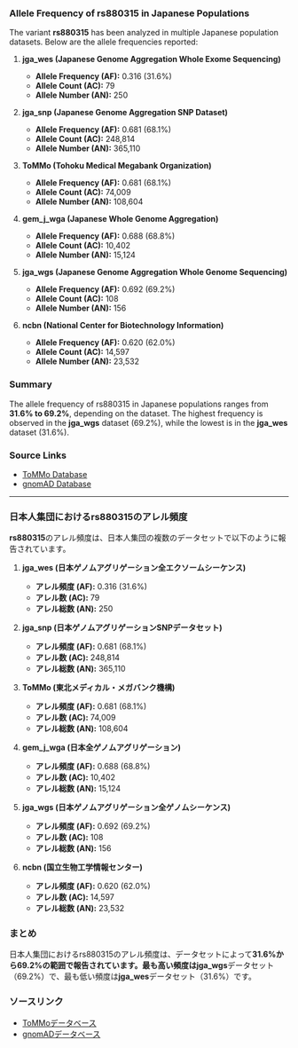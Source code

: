 ### Allele Frequency of rs880315 in Japanese Populations
The variant **rs880315** has been analyzed in multiple Japanese population datasets. Below are the allele frequencies reported:

1. **jga_wes (Japanese Genome Aggregation Whole Exome Sequencing)**  
   - **Allele Frequency (AF):** 0.316 (31.6%)  
   - **Allele Count (AC):** 79  
   - **Allele Number (AN):** 250  

2. **jga_snp (Japanese Genome Aggregation SNP Dataset)**  
   - **Allele Frequency (AF):** 0.681 (68.1%)  
   - **Allele Count (AC):** 248,814  
   - **Allele Number (AN):** 365,110  

3. **ToMMo (Tohoku Medical Megabank Organization)**  
   - **Allele Frequency (AF):** 0.681 (68.1%)  
   - **Allele Count (AC):** 74,009  
   - **Allele Number (AN):** 108,604  

4. **gem_j_wga (Japanese Whole Genome Aggregation)**  
   - **Allele Frequency (AF):** 0.688 (68.8%)  
   - **Allele Count (AC):** 10,402  
   - **Allele Number (AN):** 15,124  

5. **jga_wgs (Japanese Genome Aggregation Whole Genome Sequencing)**  
   - **Allele Frequency (AF):** 0.692 (69.2%)  
   - **Allele Count (AC):** 108  
   - **Allele Number (AN):** 156  

6. **ncbn (National Center for Biotechnology Information)**  
   - **Allele Frequency (AF):** 0.620 (62.0%)  
   - **Allele Count (AC):** 14,597  
   - **Allele Number (AN):** 23,532  

### Summary
The allele frequency of rs880315 in Japanese populations ranges from **31.6% to 69.2%**, depending on the dataset. The highest frequency is observed in the **jga_wgs** dataset (69.2%), while the lowest is in the **jga_wes** dataset (31.6%).

### Source Links
- [ToMMo Database](https://jmorp.megabank.tohoku.ac.jp/search?query=1%3A10736809)  
- [gnomAD Database](https://gnomad.broadinstitute.org/variant/1-10736809-T-C?dataset=gnomad_r4)  

---

### 日本人集団におけるrs880315のアレル頻度
**rs880315**のアレル頻度は、日本人集団の複数のデータセットで以下のように報告されています。

1. **jga_wes (日本ゲノムアグリゲーション全エクソームシーケンス)**  
   - **アレル頻度 (AF):** 0.316 (31.6%)  
   - **アレル数 (AC):** 79  
   - **アレル総数 (AN):** 250  

2. **jga_snp (日本ゲノムアグリゲーションSNPデータセット)**  
   - **アレル頻度 (AF):** 0.681 (68.1%)  
   - **アレル数 (AC):** 248,814  
   - **アレル総数 (AN):** 365,110  

3. **ToMMo (東北メディカル・メガバンク機構)**  
   - **アレル頻度 (AF):** 0.681 (68.1%)  
   - **アレル数 (AC):** 74,009  
   - **アレル総数 (AN):** 108,604  

4. **gem_j_wga (日本全ゲノムアグリゲーション)**  
   - **アレル頻度 (AF):** 0.688 (68.8%)  
   - **アレル数 (AC):** 10,402  
   - **アレル総数 (AN):** 15,124  

5. **jga_wgs (日本ゲノムアグリゲーション全ゲノムシーケンス)**  
   - **アレル頻度 (AF):** 0.692 (69.2%)  
   - **アレル数 (AC):** 108  
   - **アレル総数 (AN):** 156  

6. **ncbn (国立生物工学情報センター)**  
   - **アレル頻度 (AF):** 0.620 (62.0%)  
   - **アレル数 (AC):** 14,597  
   - **アレル総数 (AN):** 23,532  

### まとめ
日本人集団におけるrs880315のアレル頻度は、データセットによって**31.6%から69.2%**の範囲で報告されています。最も高い頻度は**jga_wgs**データセット（69.2%）で、最も低い頻度は**jga_wes**データセット（31.6%）です。

### ソースリンク
- [ToMMoデータベース](https://jmorp.megabank.tohoku.ac.jp/search?query=1%3A10736809)  
- [gnomADデータベース](https://gnomad.broadinstitute.org/variant/1-10736809-T-C?dataset=gnomad_r4)  